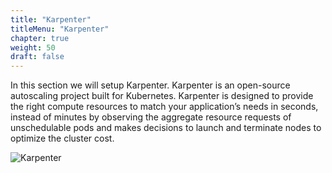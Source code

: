 ```yaml
---
title: "Karpenter"
titleMenu: "Karpenter"
chapter: true
weight: 50
draft: false
---
```


In this section we will setup Karpenter. Karpenter is an open-source autoscaling project built for Kubernetes. Karpenter is designed to provide the right compute resources to match your application’s needs in seconds, instead of minutes by observing the aggregate resource requests of unschedulable pods and makes decisions to launch and terminate nodes to optimize the cluster cost.

![Karpenter](/images/karpenter/karpenter_banner.png)
